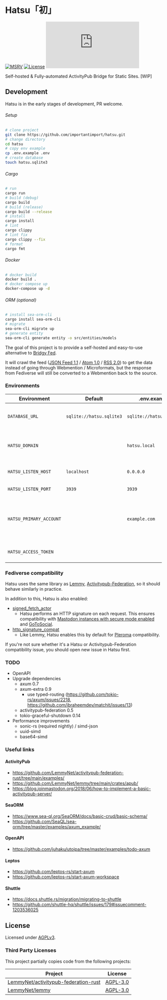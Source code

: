 # Hatsu「初」

[![MSRV](https://img.shields.io/badge/rust-1.70%2B-red)](.clippy.toml)
[![License](https://img.shields.io/github/license/importantimport/hatsu)](LICENSE)
[![Matrix](https://img.shields.io/matrix/importantimport%3Amatrix.org)](https://matrix.to/#/#importantimport:matrix.org)

Self-hosted & Fully-automated ActivityPub Bridge for Static Sites. [WIP]

## Development

Hatsu is in the early stages of development, PR welcome.

###### Setup

```bash
# clone project
git clone https://github.com/importantimport/hatsu.git
# change directory
cd hatsu
# copy env example
cp .env.example .env
# create database
touch hatsu.sqlite3
```

###### Cargo

```bash
# run
cargo run
# build (debug)
cargo build
# build (release)
cargo build --release
# install
cargo install
# lint
cargo clippy
# lint fix
cargo clippy --fix
# format
cargo fmt
```

###### Docker

```bash
# docker build
docker build .
# docker compose up
docker-compose up -d
```

###### ORM (optional)

```bash
# install sea-orm-cli
cargo install sea-orm-cli
# migrate
sea-orm-cli migrate up
# generate entity
sea-orm-cli generate entity -o src/entities/models
```

The goal of this project is to provide a self-hosted and easy-to-use alternative to [Bridgy Fed](https://github.com/snarfed/bridgy-fed).

It will crawl the feed ([JSON Feed 1.1](https://jsonfeed.org/version/1.1) / [Atom 1.0](https://validator.w3.org/feed/docs/atom.html) / [RSS 2.0](https://www.rssboard.org/rss-specification)) to get the data instead of going through Webmention / Microformats, but the response from Fediverse will still be converted to a Webmention back to the source.

### Environments

| Environment             | Default                  | .env.example             | Remarks                                                                                                                                                   |
| ----------------------- | ------------------------ | ------------------------ | --------------------------------------------------------------------------------------------------------------------------------------------------------- |
| `DATABASE_URL`          | `sqlite://hatsu.sqlite3` | `sqlite://hatsu.sqlite3` | Should be a valid `sqlite://` or `postgres://` URL. see [sea-ql.org](https://www.sea-ql.org/SeaORM/docs/install-and-config/connection/#connection-string) |
| `HATSU_DOMAIN`          |                          | `hatsu.local`            | The domain name you assigned to this Hatsu instance. For example, `hatsu.example.com`                                                                     |
| `HATSU_LISTEN_HOST`     | `localhost`              | `0.0.0.0`                | The hostname on which Hatsu is listening.                                                                                                                 |
| `HATSU_LISTEN_PORT`     | `3939`                   | `3939`                   | The port on which Hatsu is listening.                                                                                                                     |
| `HATSU_PRIMARY_ACCOUNT` |                          | `example.com`            | The primary account for this Hatsu instance, which cannot be removed and is used as a `signed_fetch_actor`.                                               |
| `HATSU_ACCESS_TOKEN`    |                          |                          | For accessing Admin API. (optional)                                                                                                                       |

### Fediverse compatibility

Hatsu uses the same library as [Lemmy](https://github.com/LemmyNet/lemmy), [Activitypub-Federation](https://github.com/LemmyNet/activitypub-federation-rust), so it should behave similarly in practice.

In addition to this, Hatsu is also enabled:

- [signed_fetch_actor](https://docs.rs/activitypub_federation/latest/activitypub_federation/config/struct.FederationConfigBuilder.html#method.signed_fetch_actor)
  - Hatsu performs an HTTP signature on each request. This ensures compatibility with [Mastodon instances with secure mode enabled](https://docs.joinmastodon.org/admin/config/#authorized_fetch) and [GoToSocial](https://docs.gotosocial.org/en/latest/federation/federating_with_gotosocial/#access-control).
- [http_signature_compat](https://docs.rs/activitypub_federation/latest/activitypub_federation/config/struct.FederationConfigBuilder.html#method.http_signature_compat)
  - Like Lemmy, Hatsu enables this by default for [Pleroma](https://git.pleroma.social/pleroma/pleroma/-/issues/2939) compatibility.

If you're not sure whether it's a Hatsu or Activitypub-Federation compatibility issue, you should open new issue in Hatsu first.

### TODO

- OpenAPI
- Upgrade dependencies
  - axum 0.7
  - axum-extra 0.9
    - use typed-routing (https://github.com/tokio-rs/axum/issues/2218, https://github.com/ibraheemdev/matchit/issues/13)
  - activitypub-federation 0.5
  - tokio-graceful-shutdown 0.14
- Performance improvements
  - sonic-rs (required nightly) / simd-json
  - uuid-simd
  - base64-simd

### Useful links

#### ActivityPub

- https://github.com/LemmyNet/activitypub-federation-rust/tree/main/examples/
- https://github.com/LemmyNet/lemmy/tree/main/crates/apub/
- https://blog.joinmastodon.org/2018/06/how-to-implement-a-basic-activitypub-server/

#### SeaORM

- https://www.sea-ql.org/SeaORM/docs/basic-crud/basic-schema/
- https://github.com/SeaQL/sea-orm/tree/master/examples/axum_example/

#### OpenAPI

- https://github.com/juhaku/utoipa/tree/master/examples/todo-axum

#### Leptos

- https://github.com/leptos-rs/start-axum
- https://github.com/leptos-rs/start-axum-workspace

#### Shuttle

- https://docs.shuttle.rs/migration/migrating-to-shuttle
- https://github.com/shuttle-hq/shuttle/issues/179#issuecomment-1203536025

## License

Licensed under [AGPLv3](LICENSE).

### Third Party Licenses

This project partially copies code from the following projects:

| Project                                                                                         | License                                                                               |
| ----------------------------------------------------------------------------------------------- | ------------------------------------------------------------------------------------- |
| [LemmyNet/activitypub-federation-rust](https://github.com/LemmyNet/activitypub-federation-rust) | [AGPL-3.0](https://github.com/LemmyNet/activitypub-federation-rust/blob/main/LICENSE) |
| [LemmyNet/lemmy](https://github.com/LemmyNet/lemmy)                                             | [AGPL-3.0](https://github.com/LemmyNet/lemmy/blob/main/LICENSE)                       |
